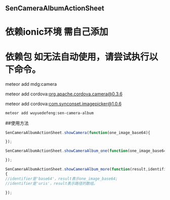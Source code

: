 ## SenCameraAlbumActionSheet

# 依赖ionic环境 需自己添加

# 依赖包 如无法自动使用，请尝试执行以下命令。
meteor add mdg:camera

meteor add cordova:org.apache.cordova.camera@0.3.6

meteor add cordova:com.synconset.imagepicker@1.0.6


```meteor
meteor add wuyuedefeng:sen-camera-album
```

##使用方法
```JavaScript
SenCameraAlbumActionSheet.showCamera(function(one_image_base64){

});

SenCameraAlbumActionSheet.showCameraAlbum_one(function(one_image_base64){

});

SenCameraAlbumActionSheet.showCameraAlbum_more(function(result,identifier)
{
//identifier是'base64'，result表示one_image_base64;
//identifier是'uris'，result表示路径的数组。

});

```